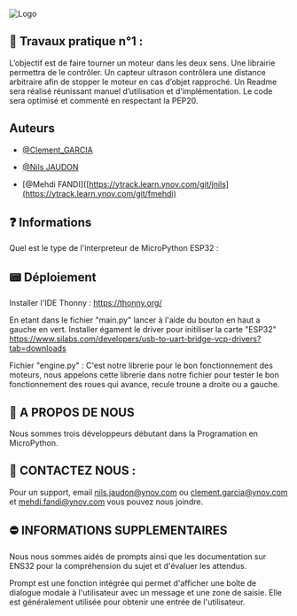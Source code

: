 
![Logo](https://www.google.fr/url?sa=i&url=https%3A%2F%2Fcreazilla.com%2Ffr%2Fnodes%2F57178-robot-clipart&psig=AOvVaw2FYIMu8yrdvo79_IH24HZP&ust=1708695484222000&source=images&cd=vfe&opi=89978449&ved=0CBIQjRxqFwoTCNDpxuyIv4QDFQAAAAAdAAAAABAZ)


## 🤖 Travaux pratique n°1 :

L’objectif est de faire tourner un moteur dans les deux sens. Une librairie permettra de le contrôler. 
Un capteur ultrason contrôlera une distance arbitraire afin de stopper le moteur en cas d’objet rapproché.
Un Readme sera réalisé réunissant manuel d’utilisation et d’implémentation.
Le code sera optimisé et commenté en respectant la PEP20.

## Auteurs

- [@Clement_GARCIA](https://ytrack.learn.ynov.com/git/gclement)

- [@Nils JAUDON](https://ytrack.learn.ynov.com/git/jnils)

- [@Mehdi FANDI]([https://ytrack.learn.ynov.com/git/jnils](https://ytrack.learn.ynov.com/git/fmehdi)

  
## ❓ Informations

Quel est le type de l'interpreteur de MicroPython ESP32 :

## 📟 Déploiement

Installer l'IDE Thonny : https://thonny.org/

En etant dans le fichier "main.py" lancer à l'aide du bouton en haut a gauche en vert.
Installer égament le driver pour initiliser la carte "ESP32" https://www.silabs.com/developers/usb-to-uart-bridge-vcp-drivers?tab=downloads


Fichier "engine.py" :
C'est notre librerie pour le bon fonctionnement des moteurs, nous appelons cette librerie dans notre fichier pour tester le bon fonctionnement des roues qui avance, recule troune a droite ou a gauche.

## 🚀 A PROPOS DE NOUS
Nous sommes trois développeurs débutant dans la Programation en MicroPython.

## 📌 CONTACTEZ NOUS :
Pour un support, email nils.jaudon@ynov.com ou clement.garcia@ynov.com et mehdi.fandi@ynov.com vous pouvez nous joindre.

## ⛔️ INFORMATIONS SUPPLEMENTAIRES
Nous nous sommes aidés de prompts ainsi que les documentation sur ENS32 pour la compréhension du sujet et d'évaluer les attendus.

Prompt est une fonction intégrée qui permet d'afficher une boîte de dialogue modale à l'utilisateur avec un message et une zone de saisie. 
Elle est généralement utilisée pour obtenir une entrée de l'utilisateur.
